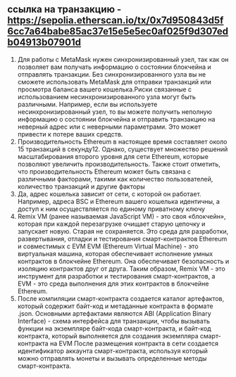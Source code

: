 ссылка на транзакцию - https://sepolia.etherscan.io/tx/0x7d950843d5f6cc7a64babe85ac37e15e5e5ec0af025f9d307edb04913b07901d
-----------------------------------------------------------------------------
1) Для работы с MetaMask нужен синхронизированный узел, 
так как он позволяет вам получать информацию о состоянии блокчейна и отправлять транзакции. 
Без синхронизированного узла вы не сможете использовать MetaMask для отправки транзакций или просмотра баланса вашего кошелька.Риски связанные с использованием несинхронизированного узла могут быть различными. 
Например, если вы используете несинхронизированный узел, то вы можете получить неполную информацию о состоянии блокчейна и отправить транзакцию на неверный адрес или с неверными параметрами. Это может привести к потере ваших средств.
2) Производительность Ethereum в настоящее время составляет около 15 транзакций в секунду12. Однако, существует множество решений масштабирования второго уровня для сети Ethereum, которые позволяют увеличить производительность.
Также стоит отметить, что производительность Ethereum может быть связана с различными факторами, такими как количество пользователей, количество транзакций и другие факторы
3) Да, адрес кошелька зависит от сети, с которой он работает. Например, адреса BSC и Ethereum вашего кошелька идентичны, а доступ к ним осуществляется по единому приватному ключу
4) Remix VM (ранее называемая JavaScript VM) - это своя «блокчейн», которая при каждой перезагрузке очищает старую цепочку и запускает новую. Старая не сохраняется. 
Это среда для разработки, развертывания, отладки и тестирования смарт-контрактов Ethereum и совместимых с EVM
EVM (Ethereum Virtual Machine) - это виртуальная машина, которая обеспечивает исполнение умных контрактов в блокчейне Ethereum. Она обеспечивает безопасность и изоляцию контрактов друг от друга.
Таким образом, Remix VM - это инструмент для разработки и тестирования смарт-контрактов, а EVM - это среда выполнения для этих контрактов в блокчейне Ethereum.
5) После компиляции смарт-контракта создается каталог артефактов, который содержит байт-код и метаданные контракта в формате .json. 
Основными артефактами являются ABI (Application Binary Interface) - схема интерфейса для транзакции, чтобы вызывать функции на экземпляре байт-кода смарт-контракта, и байт-код контракта,
который выполняется для создания экземпляра смарт-контракта на EVM
После размещения контракта в сети создается идентификатор аккаунта смарт-контракта, используя который можно отправлять монеты и вызывать определенные методы смарт-контракта.
